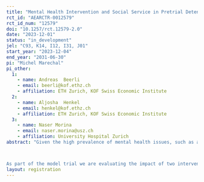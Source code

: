 ```yaml
---
title: "Mental Health Intervention and Social Service in Pretrial Detention "
rct_id: "AEARCTR-0012579"
rct_id_num: "12579"
doi: "10.1257/rct.12579-2.0"
date: "2023-12-01"
status: "in_development"
jel: "C93, K14, I12, I31, J01"
start_year: "2023-12-04"
end_year: "2031-06-30"
pi: "Michel Marechal"
pi_other:
  1:
    - name: Andreas  Beerli
    - email: beerli@kof.ethz.ch
    - affiliation: ETH Zurich, KOF Swiss Economic Institute
  2:
    - name: Aljosha  Henkel
    - email: henkel@kof.ethz.ch
    - affiliation: ETH Zurich, KOF Swiss Economic Institute
  3:
    - name: Naser Morina
    - email: naser.morina@usz.ch
    - affiliation: University Hospital Zurich
abstract: "Given the high prevalence of mental health issues, such as anxiety and depression, in pretrial detainees, the Swiss Federal Justice Department (SFJD) approved a model trial. The model trial will be carried out in 11 pretrial detention facilities in the cantons of Zurich and Bern and aims to improve the wellbeing and social reintegration of individuals in pretrial detention. 

As part of the model trial we are evaluating the impact of two interventions using a randomized controlled trial. The first intervention, “Prison Stress Management” (PRISMA), addresses the issue of poor mental health of inmates during pretrial detention and after release. The second intervention (SOCIAL) uses proactive social services to address potential disruptions (e.g., in employment, social relations, and housing situation) incarceration might cause in detainees’ social and economic lives. "
layout: registration
---
```


